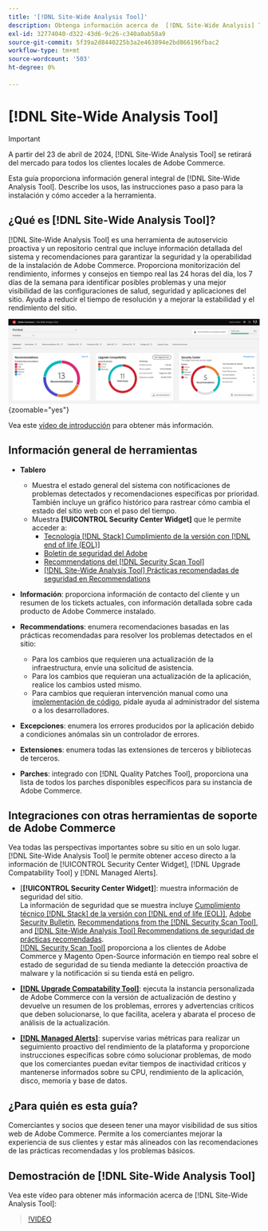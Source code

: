 ```yaml
---
title: '[!DNL Site-Wide Analysis Tool]'
description: Obtenga información acerca de  [!DNL Site-Wide Analysis] Tool, sus usos, el proceso de instalación y cómo obtener acceso
exl-id: 32774040-d322-43d6-9c26-c340a0ab58a9
source-git-commit: 5f39a2d8440225b3a2e463894e2bd866196fbac2
workflow-type: tm+mt
source-wordcount: '503'
ht-degree: 0%

---
```


# [!DNL Site-Wide Analysis Tool]

>[!IMPORTANT]
>
>A partir del 23 de abril de 2024, [!DNL Site-Wide Analysis Tool] se retirará del mercado para todos los clientes locales de Adobe Commerce.

Esta guía proporciona información general integral de [!DNL Site-Wide Analysis Tool]. Describe los usos, las instrucciones paso a paso para la instalación y cómo acceder a la herramienta.

## ¿Qué es [!DNL Site-Wide Analysis Tool]?

[!DNL Site-Wide Analysis Tool] es una herramienta de autoservicio proactiva y un repositorio central que incluye información detallada del sistema y recomendaciones para garantizar la seguridad y la operabilidad de la instalación de Adobe Commerce. Proporciona monitorización del rendimiento, informes y consejos en tiempo real las 24 horas del día, los 7 días de la semana para identificar posibles problemas y una mejor visibilidad de las configuraciones de salud, seguridad y aplicaciones del sitio. Ayuda a reducir el tiempo de resolución y a mejorar la estabilidad y el rendimiento del sitio.

![Panel de herramientas de análisis en todo el sitio](../../assets/tools/swat-dashboard.png){zoomable="yes"}

Vea este [vídeo de introducción](https://www.youtube.com/watch?v=KW2R8ki_RG4) para obtener más información.

## Información general de herramientas

- **Tablero**
   - Muestra el estado general del sistema con notificaciones de problemas detectados y recomendaciones específicas por prioridad.<br>
También incluye un gráfico histórico para rastrear cómo cambia el estado del sitio web con el paso del tiempo.
   - Muestra **[!UICONTROL Security Center Widget]** que le permite acceder a:
      - [Tecnología [!DNL Stack] Cumplimiento de la versión con [!DNL end of life (EOL)]](https://experienceleague.adobe.com/docs/commerce-operations/installation-guide/system-requirements.html?lang=es)
      - [Boletín de seguridad del Adobe](https://helpx.adobe.com/es/security/security-bulletin.html)
      - [Recommendations del [!DNL Security Scan Tool]](https://experienceleague.adobe.com/docs/commerce-admin/systems/security/security-scan.html?lang=es)
      - [[!DNL Site-Wide Analysis Tool] Prácticas recomendadas de seguridad en Recommendations](https://experienceleague.adobe.com/docs/commerce-operations/tools/site-wide-analysis-tool/recommendations.html?lang=es)

- **Información**: proporciona información de contacto del cliente y un resumen de los tickets actuales, con información detallada sobre cada producto de Adobe Commerce instalado.

- **Recommendations**: enumera recomendaciones basadas en las prácticas recomendadas para resolver los problemas detectados en el sitio:
   - Para los cambios que requieren una actualización de la infraestructura, envíe una solicitud de asistencia.
   - Para los cambios que requieran una actualización de la aplicación, realice los cambios usted mismo.
   - Para cambios que requieran intervención manual como una [implementación de código](https://experienceleague.adobe.com/docs/commerce-cloud-service/user-guide/architecture/pro-develop-deploy-workflow.html?lang=es#deployment-workflow), pídale ayuda al administrador del sistema o a los desarrolladores.

- **Excepciones**: enumera los errores producidos por la aplicación debido a condiciones anómalas sin un controlador de errores.

- **Extensiones**: enumera todas las extensiones de terceros y bibliotecas de terceros.

- **Parches**: integrado con [!DNL Quality Patches Tool], proporciona una lista de todos los parches disponibles específicos para su instancia de Adobe Commerce.

## Integraciones con otras herramientas de soporte de Adobe Commerce

Vea todas las perspectivas importantes sobre su sitio en un solo lugar. [!DNL Site-Wide Analysis Tool] le permite obtener acceso directo a la información de [!UICONTROL Security Center Widget], [!DNL Upgrade Compatability Tool] y [!DNL Managed Alerts].

- [**[!UICONTROL Security Center Widget]**]: muestra información de seguridad del sitio.<br>
La información de seguridad que se muestra incluye [Cumplimiento técnico [!DNL Stack] de la versión con [!DNL end of life (EOL)]](https://experienceleague.adobe.com/docs/commerce-operations/installation-guide/system-requirements.html?lang=es), [Adobe Security Bulletin](https://helpx.adobe.com/es/security/security-bulletin.html), [Recommendations from the [!DNL Security Scan Tool]](https://experienceleague.adobe.com/docs/commerce-admin/systems/security/security-scan.html?lang=es), and [[!DNL Site-Wide Analysis Tool] Recommendations de seguridad de prácticas recomendadas](https://experienceleague.adobe.com/docs/commerce-operations/tools/site-wide-analysis-tool/recommendations.html?lang=es).<br>
[[!DNL Security Scan Tool]](https://experienceleague.adobe.com/docs/commerce-admin/systems/security/security-scan.html?lang=es) proporciona a los clientes de Adobe Commerce y Magento Open-Source información en tiempo real sobre el estado de seguridad de su tienda mediante la detección proactiva de malware y la notificación si su tienda está en peligro.

- [**[!DNL Upgrade Compatability Tool]**](../../upgrade/upgrade-compatibility-tool/overview.md): ejecuta la instancia personalizada de Adobe Commerce con la versión de actualización de destino y devuelve un resumen de los problemas, errores y advertencias críticos que deben solucionarse, lo que facilita, acelera y abarata el proceso de análisis de la actualización.

- [**[!DNL Managed Alerts]**](https://support.magento.com/hc/en-us/sections/360010758472-Managed-alerts-for-Adobe-Commerce): supervise varias métricas para realizar un seguimiento proactivo del rendimiento de la plataforma y proporcione instrucciones específicas sobre cómo solucionar problemas, de modo que los comerciantes puedan evitar tiempos de inactividad críticos y mantenerse informados sobre su CPU, rendimiento de la aplicación, disco, memoria y base de datos.

## ¿Para quién es esta guía?

Comerciantes y socios que deseen tener una mayor visibilidad de sus sitios web de Adobe Commerce. Permite a los comerciantes mejorar la experiencia de sus clientes y estar más alineados con las recomendaciones de las prácticas recomendadas y los problemas básicos.

## Demostración de [!DNL Site-Wide Analysis Tool]

Vea este vídeo para obtener más información acerca de [!DNL Site-Wide Analysis Tool]:

>[!VIDEO](https://video.tv.adobe.com/v/3410776?quality=12&captions=spa)
